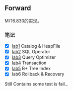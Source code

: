 ## Forward

MIT6.830的实现。

### 笔记

- [x] [lab1](https://github.com/DanielCorleone2001/JavaSimpleDB/blob/master/docs/lab1.md) Catalog & HeapFile
- [x] [lab2](https://github.com/DanielCorleone2001/JavaSimpleDB/blob/master/docs/lab2.md) SQL Operator
- [x] [lab3](https://github.com/DanielCorleone2001/JavaSimpleDB/blob/master/docs/lab3.md) Query Optimizer
- [x] [lab4](https://github.com/DanielCorleone2001/JavaSimpleDB/blob/master/docs/lab4.md) Transaction
- [x] [lab5](https://github.com/DanielCorleone2001/JavaSimpleDB/blob/master/docs/lab5.md) B+ Tree Index
- [x] lab6 Rollback & Recovery

Still Contains some test is fail...



